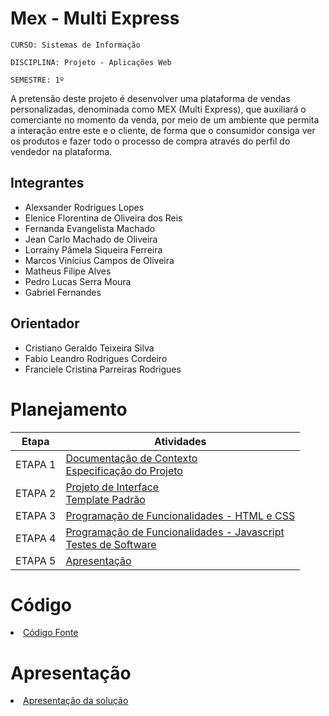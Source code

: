 
# Mex - Multi Express

`CURSO: Sistemas de Informação`

`DISCIPLINA: Projeto - Aplicações Web`

`SEMESTRE: 1º`

A pretensão deste projeto é desenvolver uma plataforma de vendas personalizadas, denominada como MEX (Multi Express), que auxiliará o comerciante no momento da venda, por meio de um ambiente que permita a interação entre este e o cliente, de forma que o consumidor consiga ver os produtos e fazer todo o processo de compra através do perfil do vendedor na plataforma. 

## Integrantes

* Alexsander Rodrigues Lopes
* Elenice Florentina de Oliveira dos Reis
* Fernanda Evangelista Machado
* Jean Carlo Machado de Oliveira
* Lorrainy Pâmela Siqueira Ferreira
* Marcos Vinícius Campos de Oliveira
* Matheus Filipe Alves
* Pedro Lucas Serra Moura
* Gabriel Fernandes


## Orientador

* Cristiano Geraldo Teixeira Silva
* Fabio Leandro Rodrigues Cordeiro
* Franciele Cristina Parreiras Rodrigues


# Planejamento

| Etapa         | Atividades |
|  :----:   | ----------- |
| ETAPA 1         |[Documentação de Contexto](documentos/docs/context.md) <br> [Especificação do Projeto](docs/especification.md) |
| ETAPA 2         |[Projeto de Interface](docs/interface.md) <br> [Template Padrão](docs/template.md) |
| ETAPA 3         |[Programação de Funcionalidades - HTML e CSS](docs/development.md) |
| ETAPA 4        |[Programação de Funcionalidades - Javascript](docs/development.md) <br> [Testes de Software ](docs/tests.md) |
| ETAPA 5         | [Apresentação](presentation/README.md) |

# Código

<li><a href="src/README.md"> Código Fonte</a></li>

# Apresentação

<li><a href="presentation/README.md"> Apresentação da solução</a></li>

